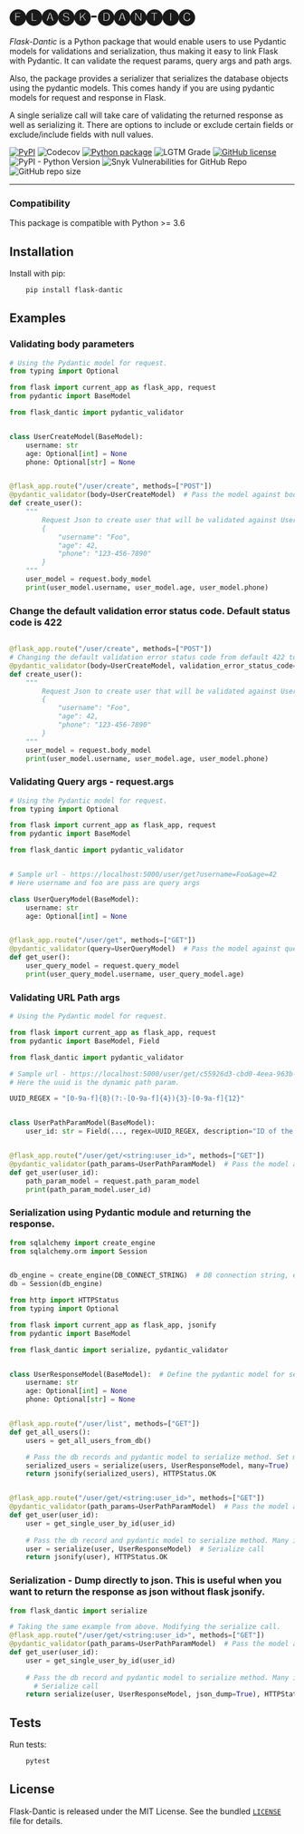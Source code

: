 # 🅕🅛🅐🅢🅚-🅓🅐🅝🅣🅘🅒

*Flask-Dantic* is a Python package that would enable users to use Pydantic models for validations and serialization, thus making it easy to link Flask with Pydantic.
It can validate the request params, query args and path args.

Also, the package provides a serializer that serializes the database objects using the pydantic models. 
This comes handy if you are using pydantic models for request and response in Flask.

A single serialize call will take care of validating the returned response as well as serializing it. There are options to include or exclude certain fields or exclude/include fields with null values.

[![PyPI](https://img.shields.io/pypi/v/flask-dantic?color=g)](https://pypi.org/project/flask-dantic/)
![Codecov](https://img.shields.io/codecov/c/github/vivekkeshore/flask-dantic)
[![Python package](https://github.com/vivekkeshore/flask-dantic/actions/workflows/python-package.yml/badge.svg)](https://github.com/vivekkeshore/flask-dantic/actions/workflows/python-package.yml)
![LGTM Grade](https://img.shields.io/lgtm/grade/python/github/vivekkeshore/flask-dantic)
[![GitHub license](https://img.shields.io/github/license/vivekkeshore/flask-dantic)](https://github.com/vivekkeshore/flask-dantic)
![PyPI - Python Version](https://img.shields.io/pypi/pyversions/flask-dantic)
![Snyk Vulnerabilities for GitHub Repo](https://img.shields.io/snyk/vulnerabilities/github/vivekkeshore/flask-dantic)
![GitHub repo size](https://img.shields.io/github/repo-size/vivekkeshore/flask-dantic)

----

### Compatibility


This package is compatible with Python >= 3.6

## Installation


Install with pip:

```bash
    pip install flask-dantic
```

## Examples
### Validating body parameters

```python
# Using the Pydantic model for request.
from typing import Optional

from flask import current_app as flask_app, request
from pydantic import BaseModel

from flask_dantic import pydantic_validator


class UserCreateModel(BaseModel):
    username: str
    age: Optional[int] = None
    phone: Optional[str] = None


@flask_app.route("/user/create", methods=["POST"])
@pydantic_validator(body=UserCreateModel)  # Pass the model against body kwarg.
def create_user():
    """
        Request Json to create user that will be validated against UserModel
        {
            "username": "Foo",
            "age": 42,
            "phone": "123-456-7890"
        }
    """
    user_model = request.body_model
    print(user_model.username, user_model.age, user_model.phone)
```

### Change the default validation error status code. Default status code is 422
```python

@flask_app.route("/user/create", methods=["POST"])
# Changing the default validation error status code from default 422 to 400
@pydantic_validator(body=UserCreateModel, validation_error_status_code=400)
def create_user():
    """
        Request Json to create user that will be validated against UserModel
        {
            "username": "Foo",
            "age": 42,
            "phone": "123-456-7890"
        }
    """
    user_model = request.body_model
    print(user_model.username, user_model.age, user_model.phone)
```

### Validating Query args - request.args

```python
# Using the Pydantic model for request.
from typing import Optional

from flask import current_app as flask_app, request
from pydantic import BaseModel

from flask_dantic import pydantic_validator


# Sample url - https://localhost:5000/user/get?username=Foo&age=42
# Here username and foo are pass are query args

class UserQueryModel(BaseModel):
    username: str
    age: Optional[int] = None


@flask_app.route("/user/get", methods=["GET"])
@pydantic_validator(query=UserQueryModel)  # Pass the model against query kwarg
def get_user():
    user_query_model = request.query_model
    print(user_query_model.username, user_query_model.age)
```


### Validating URL Path args

```python
# Using the Pydantic model for request.

from flask import current_app as flask_app, request
from pydantic import BaseModel, Field

from flask_dantic import pydantic_validator

# Sample url - https://localhost:5000/user/get/c55926d3-cbd0-4eea-963b-0bcfc5c40d46
# Here the uuid is the dynamic path param.

UUID_REGEX = "[0-9a-f]{8}(?:-[0-9a-f]{4}){3}-[0-9a-f]{12}"


class UserPathParamModel(BaseModel):
    user_id: str = Field(..., regex=UUID_REGEX, description="ID of the user")


@flask_app.route("/user/get/<string:user_id>", methods=["GET"])
@pydantic_validator(path_params=UserPathParamModel)  # Pass the model against path_params
def get_user(user_id):
    path_param_model = request.path_param_model
    print(path_param_model.user_id)
```


### Serialization using Pydantic module and returning the response.


```python
from sqlalchemy import create_engine
from sqlalchemy.orm import Session


db_engine = create_engine(DB_CONNECT_STRING)  # DB connection string, ex "sqlite:///my_app.db"
db = Session(db_engine)
```

```python
from http import HTTPStatus
from typing import Optional

from flask import current_app as flask_app, jsonify
from pydantic import BaseModel

from flask_dantic import serialize, pydantic_validator


class UserResponseModel(BaseModel):  # Define the pydantic model for serialization.
    username: str
    age: Optional[int] = None
    phone: Optional[str] = None


@flask_app.route("/user/list", methods=["GET"])
def get_all_users():
    users = get_all_users_from_db()

    # Pass the db records and pydantic model to serialize method. Set many as True if there are multiple records.
    serialized_users = serialize(users, UserResponseModel, many=True)  # Serialize call
    return jsonify(serialized_users), HTTPStatus.OK


@flask_app.route("/user/get/<string:user_id>", methods=["GET"])
@pydantic_validator(path_params=UserPathParamModel)  # Pass the model against path_params
def get_user(user_id):
    user = get_single_user_by_id(user_id)
    
    # Pass the db record and pydantic model to serialize method. Many is set to False by default.
    user = serialize(user, UserResponseModel)  # Serialize call
    return jsonify(user), HTTPStatus.OK
```

### Serialization - Dump directly to json. This is useful when you want to return the response as json without flask jsonify.

```python
from flask_dantic import serialize

# Taking the same example from above. Modifying the serialize call.
@flask_app.route("/user/get/<string:user_id>", methods=["GET"])
@pydantic_validator(path_params=UserPathParamModel)  # Pass the model against path_params
def get_user(user_id):
    user = get_single_user_by_id(user_id)
    
    # Pass the db record and pydantic model to serialize method. Many is set to False by default.
      # Serialize call
    return serialize(user, UserResponseModel, json_dump=True), HTTPStatus.OK
```

Tests
-----

Run tests:

```bash
    pytest
```


License
-------

Flask-Dantic is released under the MIT License. See the bundled [`LICENSE`](https://github.com/vivekkeshore/flask-dantic/blob/main/LICENSE) file
for details.
